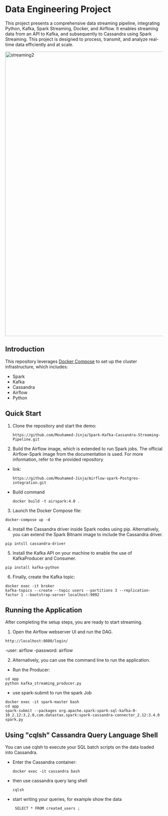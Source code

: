 # Data Engineering Project

This project presents a comprehensive data streaming pipeline, integrating Python, Kafka, Spark Streaming, Docker, and Airflow. It enables streaming data from an API to Kafka, and subsequently to Cassandra using Spark Streaming. This project is designed to process, transmit, and analyze real-time data efficiently and at scale.

<img width="906" alt="streaming2" src="https://github.com/Mouhamed-Jinja/Spark-Kafka-Cassandra-Streaming-Pipeline/assets/132110499/d1780284-4124-4c6a-90f3-d73f94b4e491">

## Introduction
This repository leverages [Docker Compose](https://docs.docker.com/compose/) to set up the cluster infrastructure, which includes:

- Spark
- Kafka
- Cassandra
- Airflow
- Python

## Quick Start

1. Clone the repository and start the demo:
    ```
    https://github.com/Mouhamed-Jinja/Spark-Kafka-Cassandra-Streaming-Pipeline.git
    ```

2. Build the Airflow image, which is extended to run Spark jobs. The official Airflow-Spark image from the documentation is used. For more information, refer to the provided repository
- link:
  ```
  https://github.com/Mouhamed-Jinja/Airflow-spark-Postgres-integration.git
  ```
- Build command
  ```
  docker build -t airspark:4.0 .
  ```
3. Launch the Docker Compose file:
  ```
  docker-compose up -d
  ```

4. Install the Cassandra driver inside Spark nodes using pip. Alternatively, you can extend the Spark Bitnami image to include the Cassandra driver.
  ```
  pip intsll cassandra-driver
  ```

5. Install the Kafka API on your machine to enable the use of KafkaProducer and Consumer.
  ```
  pip install kafka-python
  ```
6. Finally, create the Kafka topic:
  ```
  docker exec -it broker
  kafka-topics --create --topic users --partitions 3 --replication-factor 1 --bootstrap-server localhost:9092
  ```

## Running the Application
After completing the setup steps, you are ready to start streaming.

1. Open the Airflow webserver UI and run the DAG.
  ```
  http://localhost:8080/login/
  ```
  -user: airflow
  -password: airflow

2. Alternatively, you can use the command line to run the application.
  - Run the Producer:
  ```
  cd app
  python kafka_streaming_producer.py
  ```
  - use spark-submit to run the spark Job
  ```
  docker exec -it spark-master bash
  cd app
  spark-submit --packages org.apache.spark:spark-sql-kafka-0-10_2.12:3.2.0,com.datastax.spark:spark-cassandra-connector_2.12:3.4.0 spark.py
  ```

## Using "cqlsh" Cassandra Query Language Shell
You can use cqlsh to execute your SQL batch scripts on the data loaded into Cassandra.

- Enter the Cassandra container:
   ```
   docker exec -it cassandra bash
   ```
 - then use cassandra query lang shell
   ```
   cqlsh
   ```
 - start writing your queries, for example show the data
   ```
    SELECT * FROM created_users ; 
   ```
